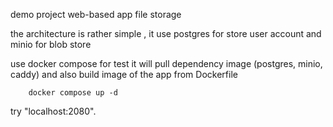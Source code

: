 demo project web-based app file storage

the architecture is rather simple , it use postgres for store user account and minio for blob store  


use docker compose for test 
it will pull dependency image (postgres, minio, caddy) and also build image of the app from Dockerfile

```
    docker compose up -d
```

try "localhost:2080".

